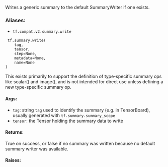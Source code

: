 Writes a generic summary to the default SummaryWriter if one exists.
### Aliases:
- `tf.compat.v2.summary.write`

```
 tf.summary.write(
    tag,
    tensor,
    step=None,
    metadata=None,
    name=None
)
```
This exists primarily to support the definition of type-specific summary ops like scalar() and image(), and is not intended for direct use unless defining a new type-specific summary op.
#### Args:
- `tag`: string `tag` used to identify the summary (e.g. in TensorBoard), usually generated with `tf.summary.summary_scope`
- `tensor`: the Tensor holding the summary data to write
#### Returns:
True on success, or false if no summary was written because no default summary writer was available.
#### Raises:
